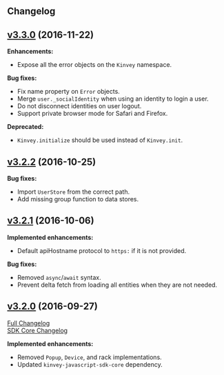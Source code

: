 ## Changelog
## [v3.3.0](https://github.com/Kinvey/kinvey-nodejs/tree/v3.3.0) (2016-11-22)

**Enhancements:**

- Expose all the error objects on the `Kinvey` namespace.

**Bug fixes:**

- Fix name property on `Error` objects.
- Merge `user._socialIdentity` when using an identity to login a user.
- Do not disconnect identities on user logout.
- Support private browser mode for Safari and Firefox.

**Deprecated:**

- `Kinvey.initialize` should be used instead of `Kinvey.init`.

## [v3.2.2](https://github.com/Kinvey/kinvey-nodejs/tree/v3.2.2) (2016-10-25)

**Bug fixes:**

- Import `UserStore` from the correct path.
- Add missing group function to data stores.

## [v3.2.1](https://github.com/Kinvey/kinvey-nodejs/tree/v3.2.1) (2016-10-06)

**Implemented enhancements:**

- Default apiHostname protocol to `https:` if it is not provided.

**Bug fixes:**

- Removed `async`/`await` syntax.
- Prevent delta fetch from loading all entities when they are not needed.

## [v3.2.0](https://github.com/Kinvey/kinvey-nodejs/tree/v3.2.0) (2016-09-27)
[Full Changelog](https://github.com/Kinvey/kinvey-nodejs/compare/3.1.0...3.2.0)<br/>
[SDK Core Changelog](https://github.com/Kinvey/javascript-sdk-core/blob/master/CHANGELOG.md)

**Implemented enhancements:**

- Removed `Popup`, `Device`, and rack implementations.
- Updated `kinvey-javascript-sdk-core` dependency.
